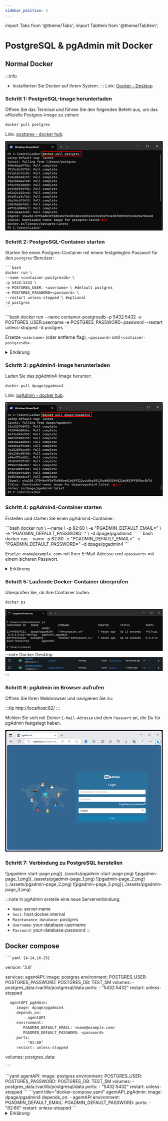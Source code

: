 ```yaml
---
sidebar_position: 3
---
```


import Tabs from '@theme/Tabs';
import TabItem from '@theme/TabItem';

# PostgreSQL & pgAdmin mit Docker

## Normal Docker

:::info

- Installierten Sie Docker auf Ihrem System.
  :::
  Link: [Docker - Desktop](https://www.docker.com/products/docker-desktop/)

### Schritt 1: PostgreSQL-Image herunterladen

Öffnen Sie das Terminal und führen Sie den folgenden Befehl aus, um das offizielle Postgres-Image zu ziehen:

```bash
docker pull postgres
```

Link: [postgres - docker hub](https://hub.docker.com/_/postgres).

![docker-pull-postgres](../assets/docker-pull-postgres.png)

### Schritt 2: PostgreSQL-Container starten

Starten Sie einen Postgres-Container mit einem festgelegten Passwort für den `postgres`-Benutzer:

<Tabs groupId="run-code">
  <TabItem value="clear" label="Clear">

    ```bash
    docker run \
    --name <container-postgresdb> \
    -p 5432:5432 \
    -e POSTGRES_USER: <username> \ #default postgres
    -e POSTGRES_PASSWORD=<password> \
    --restart unless-stopped \ #optional
    -d postgres
    ```

  </TabItem>
  
  <TabItem value="copy" label="Copy">
    ```bash
    docker run --name container-postgresdb -p 5432:5432 -e POSTGRES_USER:username -e POSTGRES_PASSWORD=password --restart unless-stopped -d postgres
    ```
  </TabItem>
</Tabs>

Ersetze `<username>` (oder entferne flag), `<password>` und `<container-postgresdb>`.

<details>
  <summary>
    Erklärung
   </summary>

  <div>
- `--name <container-postgresdb>`: Gibt dem Container den Namen `<container-postgresdb>`.
- `-p 5432:5432`: Mappt den Port 5432 vom Host auf den Container.
- `-e POSTGRES_PASSWORD=<password>`: Setzt das Passwort für den eingetragenen User.
- `--restart unless-stopped`: Container wird neugestartet, außer er wird manuell gestoppt.
- `-d postgres`: Startet den Container im Hintergrund mit dem Docker-Image "postgres".

![docker-pull-postgres](../assets/docker-run-postgres.png)

</div>
</details>

### Schritt 3: pgAdmin4-Image herunterladen

Laden Sie das pgAdmin4-Image herunter:

```bash
docker pull dpage/pgadmin4
```

Link: [pgAdmin - docker hub](https://hub.docker.com/r/dpage/pgadmin4).

![docker-pull-postgres](../assets/docker-pull-pgadmin.png)

### Schritt 4: pgAdmin4-Container starten

Erstellen und starten Sie einen pgAdmin4-Container:

<Tabs groupId="run-code">
  <TabItem value="clear" label="Clear">
    ```bash
    docker run \
    --name <container-pgadmin> \
    -p 82:80 \
    -e "PGADMIN_DEFAULT_EMAIL=<name@example.com>" \
    -e "PGADMIN_DEFAULT_PASSWORD=<password>" \
    -d dpage/pgadmin4
    ```
    </TabItem>

  <TabItem value="copy" label="Copy">
    ```bash
    docker run --name <container-pgadmin> -p 82:80 -e "PGADMIN_DEFAULT_EMAIL=<name@example.com>" -e "PGADMIN_DEFAULT_PASSWORD=<password>" -d dpage/pgadmin4
    ```
  </TabItem>
</Tabs>

Ersetze `<name@example.com>` mit Ihrer E-Mail-Adresse und `<passwort>` mit einem sicheren Passwort.

<details>
  <summary>
    Erklärung
   </summary>

  <div>
- `--name <container-pgadmin>`: Gibt dem Container den Namen `<container-pgadmin>`.

- `-p 82:80`: Mappt den Port 82 auf den Port 80 im Container. Dies bedeutet, dass Anfragen an Port 82 auf dem Host auf Port 80 im Container weitergeleitet werden.

- `-e PGADMIN_DEFAULT_EMAIL=<name@example.com>`: Setzt die Umgebungsvariable für die Standard-E-Mail-Adresse von PgAdmin auf "name@example.com".

- `-e PGADMIN_DEFAULT_PASSWORD=<password>`: Setzt die Umgebungsvariable für das Standardpasswort von PgAdmin auf .

- `-d dpage/pgadmin4`: Startet den Container im Hintergrund (detach mode) mit dem Image ["dpage/pgadmin4"](https://hub.docker.com/r/dpage/pgadmin4).

![docker-pull-postgres](../assets/docker-run-pgadmin.png)

</div>
</details>

### Schritt 5: Laufende Docker-Container überprüfen

Überprüfen Sie, ob Ihre Container laufen:

```bash
docker ps
```

![docker-docker-ps](../assets/docker-ps.png)
:::note
Docker Desktop
![docker-docker-ps2](../assets/docker-ps2.png)
:::

### Schritt 6: pgAdmin im Browser aufrufen

Öffnen Sie Ihren Webbrowser und navigieren Sie zu:

:::tip
http://localhost:82/
:::

Melden Sie sich mit Deiner `E-Mail-Adresse` und dem `Passwort` an, die Du für pgAdmin festgelegt haben.

![pgadmin-log-page.png](../assets/pgadmin-log-page.png)


### Schritt 7: Verbindung zu PostgreSQL herstellen
<Tabs groupId="pgadmin-initial-config">
  <TabItem value="1" label="Schritt 1">
   ![pgadmin-start-page.png](../assets/pgadmin-start-page.png)

  </TabItem>
  <TabItem value="2" label="Schritt 2">
   ![pgadmin-page_1.png](../assets/pgadmin-page_1.png)

  </TabItem>
  <TabItem value="3" label="Schritt 3">
   ![pgadmin-page_2.png](../assets/pgadmin-page_2.png)

  </TabItem>
  <TabItem value="4" label="Schritt 4">
   ![pgadmin-page_3.png](../assets/pgadmin-page_3.png)

  </TabItem>
</Tabs>

:::note
In pgAdmin erstelle eine neue Serververbindung:

- `Name`: server-name
- `host`: host.docker.internal
- `Maintanance database`: postgres
- `Username`: your-database-username
- `Password`: your-database-password
:::

## Docker compose

<Tabs groupId="docker-compose">
  <TabItem value="full" label="Full Code">

    ```yaml {4-14,16-25}
   version: '3.8'

   services:
      agentAPI:
         image: postgres
         environment:
            POSTGRES_USER: <username>
            POSTGRES_PASSWORD: <password>
            POSTGRES_DB: TEST_SM
         volumes:
            - postgres_data:/var/lib/postgresql/data
         ports:
            - "5432:5432"
         restart: unless-stopped

      agentAPI_pgAdmin:
         image: dpage/pgadmin4
         depends_on:
            - agentAPI
         environment:
            PGADMIN_DEFAULT_EMAIL: <name@example.com>
            PGADMIN_DEFAULT_PASSWORD: <password>
         ports:
            - "82:80"
         restart: unless-stopped

   volumes:
      postgres_data:
    
    ```
</TabItem>

<TabItem value="db" label="Database">
    ```yaml
    agentAPI:
     image: postgres
     environment:
        POSTGRES_USER: <username>
        POSTGRES_PASSWORD: <password>
        POSTGRES_DB: TEST_SM
     volumes:
        - postgres_data:/var/lib/postgresql/data
     ports:
        - "5432:5432"
     restart: unless-stopped
    ```
</TabItem>

<TabItem value="pg" label="pgAdmin">
    ```yaml title="docker-compose.yaml"
    agentAPI_pgAdmin:
     image: dpage/pgadmin4
     depends_on:
        - agentAPI
     environment:
        PGADMIN_DEFAULT_EMAIL: <name@example.com>
        PGADMIN_DEFAULT_PASSWORD: <password>
     ports:
        - "82:80"
     restart: unless-stopped
    ```
</TabItem>

</Tabs>

<details>
   <summary>
      Erklärung
   </summary>
   <div>
      <details>
         <summary>
            1. **Version**:
         </summary>
         <div>
            - `version: '3.8'` definiert, welche Version der Docker Compose-Dienstspezifikation verwendet wird.
         </div>
      </details>
      <details>
         <summary>
            2. **Services**:
         </summary>
         <div>
            - In `services` definieren Sie die Container, die gestartet werden sollen.
         </div>
      </details>
      <details>
         <summary>
            3. **Service: agentAPI (PostgreSQL)**:
         </summary>
         <div>
            - `image`: Verwendet das offizielle `postgres` Docker-Image.
            - `environment`: Stellt Umgebungsvariablen für den Container ein:
            - `POSTGRES_USER`: Der Benutzername für den PostgreSQL Superuser.
            - `POSTGRES_PASSWORD`: Das Passwort für den PostgreSQL Superuser.
            - `POSTGRES_DB`: Der Name der standardmäßig erstellten Datenbank.
            - `volumes`: Ein persistentes Volume namens `postgres_data` wird erstellt und für die Datenhaltung des PostgreSQL-Servers verwendet.
            - `ports`: Die Portweiterleitung von Host `5432` auf Container `5432` ermöglicht den Zugriff auf PostgreSQL von Anwendungen auf dem Hostsystem.
            - `restart`: Die Richtlinie `unless-stopped` sorgt dafür, dass der Container automatisch neu startet, es sei denn er wird manuell gestoppt.
         </div>
      </details>
      <details>
         <summary>
            4. **Service: agentAPI_pgAdmin (pgAdmin)**:
         </summary>
         <div>
            - `image`: Verwendet das offizielle `dpage/pgadmin4` Docker-Image.
            - `depends_on`: Gibt an, dass der `pgadmin`Service vom `postgres`Service abhängt und erst nach dessen Start gestartet werden soll.
            - `environment`: Legt die Anmeldedaten für pgAdmin fest:
            - `PGADMIN_DEFAULT_EMAIL`: Die Standard-E-Mail-Adresse für die Anmeldung bei pgAdmin.
            - `PGADMIN_DEFAULT_PASSWORD`: Das Passwort für die Anmeldung bei pgAdmin.
            - `ports`: Die Portweiterleitung von Host `82` auf Container `80` ermöglicht den Zugriff auf pgAdmin über den Webbrowser auf dem Hostsystem.
            - `restart`: Hier wird ebenfalls `unless-stopped` verwendet, um das gleiche Verhalten wie beim PostgreSQL-Service zu haben.
         </div>
      </details>
      <details>
         <summary>
            5. **Volumes**:
         </summary>
         <div>
            - `postgres_data`: Definiert ein benanntes Docker-Volume, das für die Datenspeicherung des PostgreSQL-Dienstes verwendet wird, und sorgt dafür, dass Daten persistent gespeichert werden und bestehen, selbst wenn der Container neu erstellt wird.
         </div>
      </details>
   </div>
</details>

